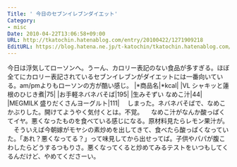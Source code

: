 ```yaml
---
Title: ' 今日のセブンイレブンダイエット'
Category:
- misc
Date: 2010-04-22T13:06:58+09:00
URL: http://tkatochin.hatenablog.com/entry/20100422/1271909218
EditURL: https://blog.hatena.ne.jp/t-katochin/tkatochin.hatenablog.com/atom/entry/6653586347154753747
---
```


 今日は浮気してローソンへ。うーん、カロリー表記のない食品が多すぎる。ほぼ全てにカロリー表記されているセブンイレブンがダイエットには一番向いている。am/pmよりもローソンの方が酷い感じ。
|*商品名|*kcal|
|VL シャキッと蓮根のひじき煮|75|
|お手軽ネバネバそば|195|
|生みそずい なめこ汁|44|
|MEGMILK 盛りだくさんヨーグルト|111|
　しまった。ネバネバそばで、なめこかぶりした。開けてようやく気付くとは。不覚。
　なめこ汁がなんか酸っぱくてイヤ。悪くなったものを食べている感じになる。原材料見たらレモン果汁が。
　そういえば今朝嫁がモヤシの素炒めを出してきて、食べたら酸っぱくなっていた。「あれ？悪くなってる？」って味見してから出せってば。子供やパパが腹こわしたらどうするつもりさ。悪くなってくると炒めてみるテストをいつもしてくるんだけど、やめてくださーい。
